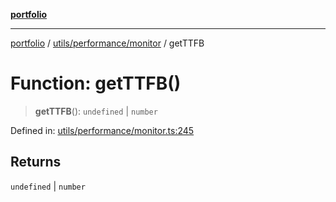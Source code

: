 [**portfolio**](../../../../README.md)

***

[portfolio](../../../../modules.md) / [utils/performance/monitor](../README.md) / getTTFB

# Function: getTTFB()

> **getTTFB**(): `undefined` \| `number`

Defined in: [utils/performance/monitor.ts:245](https://github.com/tnorlund/Portfolio/blob/16ff5b010f7345be5848c350fe0b629806745794/portfolio/utils/performance/monitor.ts#L245)

## Returns

`undefined` \| `number`
